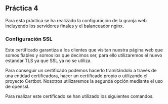 ## Práctica 4

Para esta práctica se ha realizado la configuración de la granja web incluyendo los servidores finales y el balanceador nginx. 

### Configuración SSL

Este certificado garantiza a los clientes que visitan nuestra página web que somos fiables y somos los que decimos ser, para ello utilizaremos el nuevo estandar TLS ya que SSL ya no se utiliza.

Para conseguir un certificado podemos hacerlo tramitándolo a través de una entidad certificadora, hacer un certificado propio o utilizando el proyecto Certbot. Nosotros utilizaremos la segunda opción mediante el uso de openssl.

Para realizar este certificado se han utilizado los siguientes comandos.
